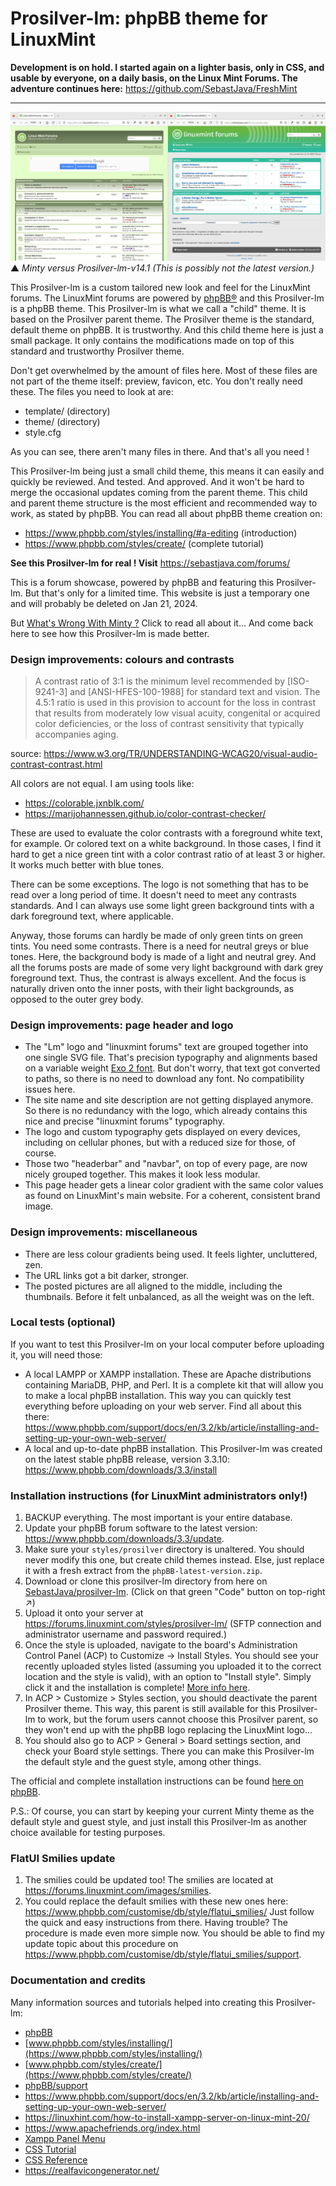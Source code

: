 # Prosilver-lm: phpBB theme for LinuxMint

**Development is on hold. I started again on a lighter basis, only in CSS, and usable by everyone, on a daily basis, on the Linux Mint Forums. The adventure continues here:** https://github.com/SebastJava/FreshMint

---

![preview/Minty-vs-ProS-lm-v14-1](preview/Minty-vs-ProS-lm-v14-1.png)
▲ *Minty versus Prosilver-lm-v14.1 (This is possibly not the latest version.)*

This Prosilver-lm is a custom tailored new look and feel for the LinuxMint forums. The LinuxMint forums are powered by [phpBB®](https://www.phpbb.com/) and this Prosilver-lm is a phpBB theme. This Prosilver-lm is what we call a "child" theme. It is based on the Prosilver parent theme. The Prosilver theme is the standard, default theme on phpBB. It is trustworthy. And this child theme here is just a small package. It only contains the modifications made on top of this standard and trustworthy Prosilver theme.

Don't get overwhelmed by the amount of files here. Most of these files are not part of the theme itself: preview, favicon, etc. You don't really need these. The files you need to look at are:

* template/ (directory)
* theme/ (directory)
* style.cfg

As you can see, there aren't many files in there. And that's all you need !

This Prosilver-lm being just a small child theme, this means it can easily and quickly be reviewed. And tested. And approved. And it won't be hard to merge the occasional updates coming from the parent theme. This child and parent theme structure is the most efficient and recommended way to work, as stated by phpBB. You can read all about phpBB theme creation on:

* https://www.phpbb.com/styles/installing/#a-editing (introduction)
* https://www.phpbb.com/styles/create/ (complete tutorial)

**See this Prosilver-lm for real ! Visit** https://sebastjava.com/forums/  

This is a forum showcase, powered by phpBB and featuring this Prosilver-lm. But that's only for a limited time. This website is just a temporary one and will probably be deleted on Jan 21, 2024.

But [What's Wrong With Minty ?](Whats-Wrong-With-Minty.md) Click to read all about it... And come back here to see how this Prosilver-lm is made better.

### Design improvements: colours and contrasts

> A contrast ratio of 3:1 is the minimum level recommended by [ISO-9241-3] and [ANSI-HFES-100-1988] for standard text and vision. The 4.5:1 ratio is used in this provision to account for the loss in contrast that results from moderately low visual acuity, congenital or acquired color deficiencies, or the loss of contrast sensitivity that typically accompanies aging.

source: https://www.w3.org/TR/UNDERSTANDING-WCAG20/visual-audio-contrast-contrast.html

All colors are not equal. I am using tools like:

* https://colorable.jxnblk.com/
* https://marijohannessen.github.io/color-contrast-checker/

These are used to evaluate the color contrasts with a foreground white text, for example. Or colored text on a white background. In those cases, I find it hard to get a nice green tint with a color contrast ratio of at least 3 or higher. It works much better with blue tones.

There can be some exceptions. The logo is not something that has to be read over a long period of time. It doesn't need to meet any contrasts standards. And I can always use some light green background tints with a dark foreground text, where applicable.

Anyway, those forums can hardly be made of only green tints on green tints. You need some contrasts. There is a need for neutral greys or blue tones. Here, the background body is made of a light and neutral grey. And all the forums posts are made of some very light background with dark grey foreground text. Thus, the contrast is always excellent. And the focus is naturally driven onto the inner posts, with their light backgrounds, as opposed to the outer grey body.

### Design improvements: page header and logo

* The "Lm" logo and "linuxmint forums" text are grouped together into one single SVG file. That's precision typography and alignments based on a variable weight [Exo 2 font](https://fonts.google.com/specimen/Exo+2?query=exo&vfonly=true). But don't worry, that text got converted to paths, so there is no need to download any font. No compatibility issues here.
* The site name and site description are not getting displayed anymore. So there is no redundancy with the logo, which already contains this nice and precise "linuxmint forums" typography.
* The logo and custom typography gets displayed on every devices, including on cellular phones, but with a reduced size for those, of course.
* Those two "headerbar" and "navbar", on top of every page, are now nicely grouped together. This makes it look less modular.
* This page header gets a linear color gradient with the same color values as found on LinuxMint's main website. For a coherent, consistent brand image.

### Design improvements: miscellaneous

* There are less colour gradients being used. It feels lighter, uncluttered, zen.
* The URL links got a bit darker, stronger.
* The posted pictures are all aligned to the middle, including the thumbnails. Before it felt unbalanced, as all the weight was on the left.

### Local tests (optional)

If you want to test this Prosilver-lm on your local computer before uploading it, you will need those:

* A local LAMPP or XAMPP installation. These are Apache distributions containing MariaDB, PHP, and Perl. It is a complete kit that will allow you to make a local phpBB installation. This way you can quickly test everything before uploading on your web server. Find all about this there: https://www.phpbb.com/support/docs/en/3.2/kb/article/installing-and-setting-up-your-own-web-server/
* A local and up-to-date phpBB installation. This Prosilver-lm was created on the latest stable phpBB release, version 3.3.10: https://www.phpbb.com/downloads/3.3/install

### Installation instructions (for LinuxMint administrators only!)

1. BACKUP everything. The most important is your entire database.
1. Update your phpBB forum software to the latest version: https://www.phpbb.com/downloads/3.3/update.
1. Make sure your `styles/prosilver` directory is unaltered. You should never modify this one, but create child themes instead. Else, just replace it with a fresh extract from the `phpBB-latest-version.zip`.
1. Download or clone this prosilver-lm directory from here on [SebastJava/prosilver-lm](https://github.com/SebastJava/prosilver-lm). (Click on that green "Code" button on top-right ↗)
1. Upload it onto your server at https://forums.linuxmint.com/styles/prosilver-lm/ (SFTP connection and administrator username and password required.)
1. Once the style is uploaded, navigate to the board's Administration Control Panel (ACP) to Customize -> Install Styles. You should see your recently uploaded styles listed (assuming you uploaded it to the correct location and the style is valid), with an option to "Install style". Simply click it and the installation is complete! [More info here](https://www.phpbb.com/styles/installing/).
1. In ACP > Customize > Styles section, you should deactivate the parent Prosilver theme. This way, this parent is still available for this Prosilver-lm to work, but the forum users cannot choose this Prosilver parent, so they won't end up with the phpBB logo replacing the LinuxMint logo...
1. You should also go to ACP > General > Board settings section, and check your Board style settings. There you can make this Prosilver-lm the default style and the guest style, among other things.

The official and complete installation instructions can be found [here on phpBB](https://www.phpbb.com/styles/installing/).

P.S.: Of course, you can start by keeping your current Minty theme as the default style and guest style, and just install this Prosilver-lm as another choice available for testing purposes.

### FlatUI Smilies update

1. The smilies could be updated too! The smilies are located at https://forums.linuxmint.com/images/smilies.
2. You could replace the default smilies with these new ones here: https://www.phpbb.com/customise/db/style/flatui_smilies/ Just follow the quick and easy instructions from there. Having trouble? The procedure is made even more simple now. You should be able to find my update topic about this procedure on https://www.phpbb.com/customise/db/style/flatui_smilies/support.

### Documentation and credits

Many information sources and tutorials helped into creating this Prosilver-lm:

* [phpBB](https://www.phpbb.com)
* [www.phpbb.com/styles/installing/](https://www.phpbb.com/styles/installing/)
* [www.phpbb.com/styles/create/](https://www.phpbb.com/styles/create/)
* [phpBB/support](https://www.phpbb.com/support/docs/en/3.3/kb/)
* https://www.phpbb.com/support/docs/en/3.2/kb/article/installing-and-setting-up-your-own-web-server/
* https://linuxhint.com/how-to-install-xampp-server-on-linux-mint-20/
* https://www.apachefriends.org/index.html
* [Xampp Panel Menu](https://cinnamon-spices.linuxmint.com/applets/view/146)
* [CSS Tutorial](https://www.w3schools.com/css/default.asp)
* [CSS Reference](https://www.w3schools.com/cssref/index.php)
* https://realfavicongenerator.net/
